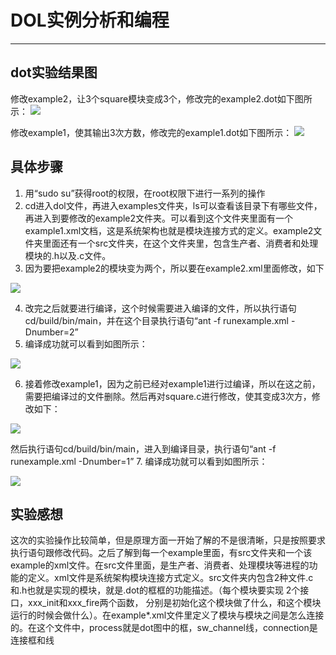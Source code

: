 # DOL实例分析和编程
***
## dot实验结果图
修改example2，让3个square模块变成3个，修改完的example2.dot如下图所示：
![](http://a3.qpic.cn/psb?/V11g2aQW16thea/7vfrzNO5e1dOQhggh*HR4vKLJipNd04pTbC64mrI.uQ!/b/dAoBAAAAAAAA&bo=GQNaAgAAAAADAGc!&rf=viewer_4)

修改example1，使其输出3次方数，修改完的example1.dot如下图所示：
![](http://a3.qpic.cn/psb?/V11g2aQW16thea/dH7rDP6D7SFqAtC48JORJ4ux.XRm01m9iIGtnWOM0Kk!/b/dAoBAAAAAAAA&bo=*AHYAQAAAAADAAE!&rf=viewer_4)

## 具体步骤
1. 用“sudo su”获得root的权限，在root权限下进行一系列的操作
2. cd进入dol文件，再进入examples文件夹，ls可以查看该目录下有哪些文件，再进入到要修改的example2文件夹。可以看到这个文件夹里面有一个example1.xml文档，这是系统架构也就是模块连接方式的定义。example2文件夹里面还有一个src文件夹，在这个文件夹里，包含生产者、消费者和处理模块的.h以及.c文件。
3. 因为要把example2的模块变为两个，所以要在example2.xml里面修改，如下

![](http://a3.qpic.cn/psb?/V11g2aQW16thea/zx2aZwt.vb26Mr8yYM1lqR5YIFz2nloSVZNj30A6Ksk!/b/dHwBAAAAAAAA&bo=KwEXAAAAAAADABg!&rf=viewer_4)

4. 改完之后就要进行编译，这个时候需要进入编译的文件，所以执行语句cd/build/bin/main，并在这个目录执行语句“ant -f runexample.xml -Dnumber=2”
5. 编译成功就可以看到如图所示：

![](http://a1.qpic.cn/psb?/V11g2aQW16thea/CIiw*0MLY.fFQE6Ubm1UHgk9OurUg5M87wA.sRo.38A!/b/dHcBAAAAAAAA&bo=VwHDAQAAAAADALE!&rf=viewer_4)

6. 接着修改example1，因为之前已经对example1进行过编译，所以在这之前，需要把编译过的文件删除。然后再对square.c进行修改，使其变成3次方，修改如下：

![](http://a3.qpic.cn/psb?/V11g2aQW16thea/hVbUoo4U2DB.mGcoC*AGzo.UJHR7GykWwaeEND5r9hU!/b/dHABAAAAAAAA&bo=5AF6AAAAAAADALo!&rf=viewer_4)

然后执行语句cd/build/bin/main，进入到编译目录，执行语句“ant -f runexample.xml -Dnumber=1”
7. 编译成功就可以看到如图所示：

![](http://a1.qpic.cn/psb?/V11g2aQW16thea/udtiBp8cilSDkTkqEC0YMje3GJBqiS*7ZNUuLIWs2jY!/b/dHcBAAAAAAAA&bo=0AICAgAAAAADB*A!&rf=viewer_4)

## 实验感想
这次的实验操作比较简单，但是原理方面一开始了解的不是很清晰，只是按照要求执行语句跟修改代码。之后了解到每一个example里面，有src文件夹和一个该example的xml文件。在src文件里面，是生产者、消费者、处理模块等进程的功能的定义。xml文件是系统架构模块连接方式定义。src文件夹内包含2种文件.c和.h也就是实现的模块，就是.dot的框框的功能描述。（每个模块要实现 2个接口，xxx_init和xxx_fire两个函数， 分别是初始化这个模块做了什么，和这个模块运行的时候会做什么）。在example*.xml文件里定义了模块与模块之间是怎么连接的。在这个文件中，process就是dot图中的框，sw_channel线，connection是连接框和线
